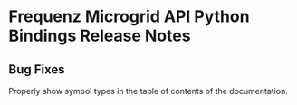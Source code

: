 # Frequenz Microgrid API Python Bindings Release Notes

## Bug Fixes

Properly show symbol types in the table of contents of the documentation.
